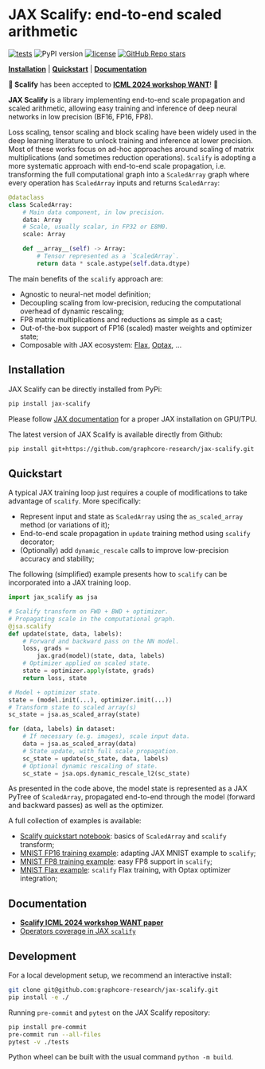 # JAX Scalify: end-to-end scaled arithmetic

[![tests](https://github.com/graphcore-research/jax-scalify/actions/workflows/tests.yaml/badge.svg)](https://github.com/graphcore-research/jax-scalify/actions/workflows/tests-public.yaml)
![PyPI version](https://img.shields.io/pypi/v/jax-scalify)
[![license](https://img.shields.io/badge/License-Apache%202.0-blue.svg)](https://github.com/graphcore-research/jax-scalify/blob/main/LICENSE)
[![GitHub Repo stars](https://img.shields.io/github/stars/graphcore-research/jax-scalify)](https://github.com/graphcore-research/jax-scalify/stargazers)
<!-- [![codecov](https://codecov.io/gh/jax-scalify/branch/main/graph/badge.svg?token=bHOkKY5Fze)](https://codecov.io/gh/jax-scalify) -->

[**Installation**](#installation)
| [**Quickstart**](#quickstart)
| [**Documentation**](#documentation)

**📣 Scalify** has been accepted to [**ICML 2024 workshop WANT**](https://openreview.net/forum?id=4IWCHWlb6K)! 📣

**JAX Scalify** is a library implementing end-to-end scale propagation and scaled arithmetic, allowing easy training and inference of
deep neural networks in low precision (BF16, FP16, FP8).

Loss scaling, tensor scaling and block scaling have been widely used in the deep learning literature to unlock training and inference at lower precision. Most of these works focus on ad-hoc approaches around scaling of matrix multiplications (and sometimes reduction operations). `Scalify` is adopting a more systematic approach with end-to-end scale propagation, i.e. transforming the full computational graph into a `ScaledArray` graph where every operation has `ScaledArray` inputs and returns `ScaledArray`:

```python
@dataclass
class ScaledArray:
    # Main data component, in low precision.
    data: Array
    # Scale, usually scalar, in FP32 or E8M0.
    scale: Array

    def __array__(self) -> Array:
        # Tensor represented as a `ScaledArray`.
        return data * scale.astype(self.data.dtype)
```

The main benefits of the `scalify` approach are:

* Agnostic to neural-net model definition;
* Decoupling scaling from low-precision, reducing the computational overhead of dynamic rescaling;
* FP8 matrix multiplications and reductions as simple as a cast;
* Out-of-the-box support of FP16 (scaled) master weights and optimizer state;
* Composable with JAX ecosystem: [Flax](https://github.com/google/flax), [Optax](https://github.com/google-deepmind/optax), ...

## Installation

JAX Scalify can be directly installed from PyPi:
```bash
pip install jax-scalify
```
Please follow [JAX documentation](https://github.com/google/jax/blob/main/README.md#installation) for a proper JAX installation on GPU/TPU.

The latest version of JAX Scalify is available directly from Github:
```bash
pip install git+https://github.com/graphcore-research/jax-scalify.git
```

## Quickstart

A typical JAX training loop just requires a couple of modifications to take advantage of `scalify`. More specifically:

* Represent input and state as `ScaledArray` using the `as_scaled_array` method (or variations of it);
* End-to-end scale propagation in `update` training method using `scalify` decorator;
* (Optionally) add `dynamic_rescale` calls to improve low-precision accuracy and stability;


The following (simplified) example presents how to `scalify` can be incorporated into a JAX training loop.
```python
import jax_scalify as jsa

# Scalify transform on FWD + BWD + optimizer.
# Propagating scale in the computational graph.
@jsa.scalify
def update(state, data, labels):
    # Forward and backward pass on the NN model.
    loss, grads =
        jax.grad(model)(state, data, labels)
    # Optimizer applied on scaled state.
    state = optimizer.apply(state, grads)
    return loss, state

# Model + optimizer state.
state = (model.init(...), optimizer.init(...))
# Transform state to scaled array(s)
sc_state = jsa.as_scaled_array(state)

for (data, labels) in dataset:
    # If necessary (e.g. images), scale input data.
    data = jsa.as_scaled_array(data)
    # State update, with full scale propagation.
    sc_state = update(sc_state, data, labels)
    # Optional dynamic rescaling of state.
    sc_state = jsa.ops.dynamic_rescale_l2(sc_state)
```
As presented in the code above, the model state is represented as a JAX PyTree of `ScaledArray`, propagated end-to-end through the model (forward and backward passes) as well as the optimizer.


A full collection of examples is available:
* [Scalify quickstart notebook](./examples/scalify-quickstart.ipynb): basics of `ScaledArray` and `scalify` transform;
* [MNIST FP16 training example](./examples/mnist/mnist_classifier_from_scratch.py): adapting JAX MNIST example to `scalify`;
* [MNIST FP8 training example](./examples/mnist/mnist_classifier_from_scratch_fp8.py): easy FP8 support in `scalify`;
* [MNIST Flax example](./examples/mnist/mnist_classifier_mlp_flax.py): `scalify` Flax training, with Optax optimizer integration;

## Documentation

* [**Scalify ICML 2024 workshop WANT paper**](https://openreview.net/forum?id=4IWCHWlb6K)
* [Operators coverage in JAX `scalify`](docs/operators.md)

## Development

For a local development setup, we recommend an interactive install:
```bash
git clone git@github.com:graphcore-research/jax-scalify.git
pip install -e ./
```

Running `pre-commit` and `pytest` on the JAX Scalify repository:
```bash
pip install pre-commit
pre-commit run --all-files
pytest -v ./tests
```
Python wheel can be built with the usual command `python -m build`.
